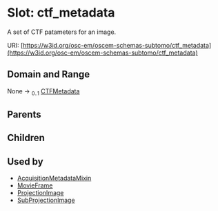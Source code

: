 
# Slot: ctf_metadata

A set of CTF patameters for an image.

URI: [https://w3id.org/osc-em/oscem-schemas-subtomo/ctf_metadata](https://w3id.org/osc-em/oscem-schemas-subtomo/ctf_metadata)


## Domain and Range

None &#8594;  <sub>0..1</sub> [CTFMetadata](CTFMetadata.md)

## Parents


## Children


## Used by

 * [AcquisitionMetadataMixin](AcquisitionMetadataMixin.md)
 * [MovieFrame](MovieFrame.md)
 * [ProjectionImage](ProjectionImage.md)
 * [SubProjectionImage](SubProjectionImage.md)
